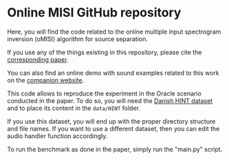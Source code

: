 # Online MISI GitHub repository

Here, you will find the code related to the online multiple input spectrogram inversion (oMISI) algorithm for source separation.

If you use any of the things existing in this repository, please cite the [corresponding paper](https://arxiv.org/abs/1911.03128). 

You can also find an online demo with sound examples related to this work on the [companion website](https://magronp.github.io/demos/spl19_omisi.html).

This code allows to reproduce the experiment in the Oracle scenario conducted in the paper. To do so, you will need the [Danish HINT dataset](https://www.ncbi.nlm.nih.gov/pubmed/21319937) and to place its content in the `data/HINT` folder.

If you use this dataset, you will end up with the proper directory structure and file names. If you want to use a different dataset, then you can edit the audio handler function accordingly.

To run the benchmark as done in the paper, simply run the "main.py" script.
